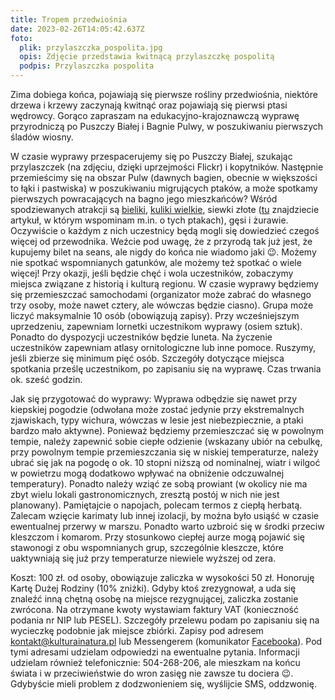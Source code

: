 ```yaml
---
title: Tropem przedwiośnia
date: 2023-02-26T14:05:42.637Z
foto:
  plik: przylaszczka_pospolita.jpg
  opis: Zdjęcie przedstawia kwitnącą przylaszczkę pospolitą
  podpis: Przylaszczka pospolita
---
```

Zima dobiega końca, pojawiają się pierwsze rośliny przedwiośnia, niektóre drzewa i krzewy zaczynają kwitnąć oraz pojawiają się pierwsi ptasi wędrowcy. Gorąco zapraszam na edukacyjno-krajoznawczą wyprawę przyrodniczą po Puszczy Białej i Bagnie Pulwy, w poszukiwaniu pierwszych śladów wiosny.

W czasie wyprawy przespacerujemy się po Puszczy Białej, szukając przylaszczek (na zdjęciu, dzięki uprzejmości Flickr) i kopytników. Następnie przemieścimy się na obszar Pulw (dawnych bagien, obecnie w większości to łąki i pastwiska) w poszukiwaniu migrujących ptaków, a może spotkamy pierwszych powracających na bagno jego mieszkańców? Wśród spodziewanych atrakcji są [bieliki](https://www.tygodnikprzeglad.pl/bieliki-sa-troche/), [kuliki wielkie](https://www.kulturainatura.pl/napisane/wirtuoz-z-parasolem/), siewki złote ([tu](https://www.kulturainatura.pl/napisane/zaduszki/) znajdziecie artykuł, w którym wspominam m.in. o tych ptakach), gęsi i żurawie. Oczywiście o każdym z nich uczestnicy będą mogli się dowiedzieć czegoś więcej od przewodnika. Weźcie pod uwagę, że z przyrodą tak już jest, że kupujemy bilet na seans, ale nigdy do końca nie wiadomo jaki 😉. Możemy nie spotkać wspomnianych gatunków, ale możemy też spotkać o wiele więcej! Przy okazji, jeśli będzie chęć i wola uczestników, zobaczymy miejsca związane z historią i kulturą regionu.
W czasie wyprawy będziemy się przemieszczać samochodami (organizator może zabrać do własnego trzy osoby, może nawet cztery, ale wówczas będzie ciasno). Grupa może liczyć maksymalnie 10 osób (obowiązują zapisy). Przy wcześniejszym uprzedzeniu, zapewniam lornetki uczestnikom wyprawy (osiem sztuk). Ponadto do dyspozycji uczestników będzie luneta. Na życzenie uczestników zapewniam atlasy ornitologiczne lub inne pomoce. Ruszymy, jeśli zbierze się minimum pięć osób. Szczegóły dotyczące miejsca spotkania prześlę uczestnikom, po zapisaniu się na wyprawę. Czas trwania ok. sześć godzin.

Jak się przygotować do wyprawy:
Wyprawa odbędzie się nawet przy kiepskiej pogodzie (odwołana może zostać jedynie przy ekstremalnych zjawiskach, typy wichura, wówczas w lesie jest niebezpiecznie, a ptaki bardzo mało aktywne). Ponieważ będziemy przemieszczać się w powolnym tempie, należy zapewnić sobie ciepłe odzienie (wskazany ubiór na cebulkę, przy powolnym tempie przemieszczania się w niskiej temperaturze, należy ubrać się jak na pogodę o ok. 10 stopni niższą od nominalnej, wiatr i wilgoć w powietrzu mogą dodatkowo wpływać na obniżenie odczuwalnej temperatury). Ponadto należy wziąć ze sobą prowiant (w okolicy nie ma zbyt wielu lokali gastronomicznych, zresztą postój w nich nie jest planowany). Pamiętajcie o napojach, polecam termos z ciepłą herbatą. Zalecam wzięcie karimaty lub innej izolacji, by można było usiąść w czasie ewentualnej przerwy w marszu. Ponadto warto uzbroić się w środki przeciw kleszczom i komarom. Przy stosunkowo ciepłej aurze mogą pojawić się stawonogi z obu wspomnianych grup, szczególnie kleszcze, które uaktywniają się już przy temperaturze niewiele wyższej od zera.

Koszt: 100 zł. od osoby, obowiązuje zaliczka w wysokości 50 zł. Honoruję Kartę Dużej Rodziny (10% zniżki). Gdyby ktoś zrezygnował, a uda się znaleźć inną chętną osobę na miejsce rezygnującej, zaliczka zostanie zwrócona. Na otrzymane kwoty wystawiam faktury VAT (konieczność podania nr NIP lub PESEL). Szczegóły przelewu podam po zapisaniu się na wycieczkę podobnie jak miejsce zbiórki. Zapisy pod adresem kontakt@kulturainatura.pl lub Messengerem (komunikator [Facebooka](https://www.facebook.com/kulturainatura)). Pod tymi adresami udzielam odpowiedzi na ewentualne pytania. Informacji udzielam również telefonicznie: 504-268-206, ale mieszkam na końcu świata i w przeciwieństwie do wron zasięg nie zawsze tu dociera 😉. Gdybyście mieli problem z dodzwonieniem się, wyślijcie SMS, oddzwonię.